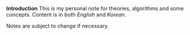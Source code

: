 **Introduction**
This is my personal note for theories, algorithms and some concepts. 
Content is in both *English* and *Korean*.

Notes are subject to change if necessary. 
